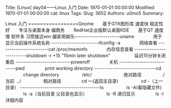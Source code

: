 Title: [Linux] day04——Linux 入门
Date: 1970-01-01 00:00:00
Modified: 1970-01-01 00:00:00
cat: linux
Tags: 
Slug: 3652
Authors: u0mo5 
Summary: 

Linux 入门
=================Gnome　　基于GTK图形库 速度快 稳定性好　　专注与桌面本身 偏商务　　RedHat企业版默认桌面KDE　　基于QT 速度慢 软件多 习惯接近win 偏家用娱乐----------------------uname
　　　　用于显示当前操作系统名称
-----------------------ifconfig -a 
　　　　网络查看
------------------------cat /proc/meminfo
　　　　内存信息查看
-------------------------shutdown -r +15 "15min later shutdown"     
　　　　延迟15分钟关闭重启
---------------------------poweroff
　　　　关机
---------------------------pwd  
　　　　print working directory
------------------------------cd   
　　　　change directory    
　　　　/etc/    　　　　　　绝对路径  
　　　　./当前  ../　　　　　相对路径  
　　　　cd ～(返回主目录)    
　　　　cd -（上一目录）
---------------------------------------ls    
　　　　ls -A(看隐藏文件) 
　　　　ls -a（当前目录 父目录也显示） 
　　　　ls -R 递归显示  
　　　　ls -l 详细内容
